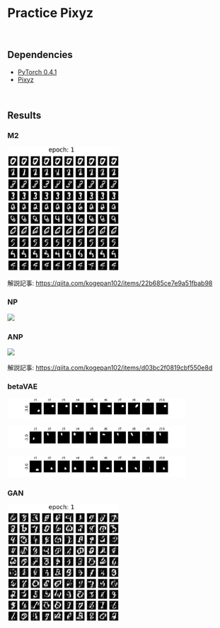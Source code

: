 # Practice Pixyz

<br/>

## Dependencies
* [PyTorch 0.4.1](http://pytorch.org/)
* [Pixyz](https://github.com/masa-su/pixyz)

<br/>

## Results

### M2
<p align="left"><img width="50%" src="jpg/ssvae_mnist_150.gif" /></p>

解説記事: https://qiita.com/kogepan102/items/22b685ce7e9a51fbab98

### NP
<p align="left"><img width="50%" src="jpg/NP.gif" /></p>

### ANP
<p align="left"><img width="50%" src="jpg/ANP.gif" /></p>

解説記事: https://qiita.com/kogepan102/items/d03bc2f0819cbf550e8d


### betaVAE
<p align="left"><img width="80%" src="jpg/betavae_C_dsprites_z_dim10_gamma80_gif_0.gif" /></p>
<p align="left"><img width="80%" src="jpg/betavae_C_dsprites_z_dim10_gamma80_gif_1.gif" /></p>
<p align="left"><img width="80%" src="jpg/betavae_C_dsprites_z_dim10_gamma80_gif_2.gif" /></p>


### GAN
<p align="left"><img width="50%" src="jpg/mnist_gif_GAN.gif" /></p>
